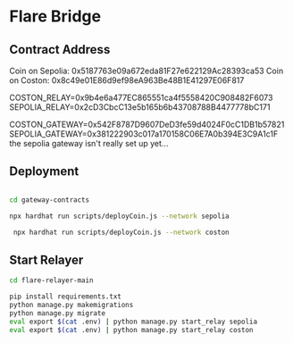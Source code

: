 # Flare Bridge

## Contract Address

Coin on Sepolia: 0x5187763e09a672eda81F27e622129Ac28393ca53
Coin on Coston: 0x8c49e01E86d9ef98eA963Be48B1E41297E06F817

COSTON_RELAY=0x9b4e6a477EC865551ca4f5558420C908482F6073
SEPOLIA_RELAY=0x2cD3CbcC13e5b165b6b43708788B4477778bC171

COSTON_GATEWAY=0x542F8787D9607DeD3fe59d4024F0cC1DB1b57821
SEPOLIA_GATEWAY=0x381222903c017a170158C06E7A0b394E3C9A1c1F
the sepolia gateway isn't really set up yet...

## Deployment

```bash

cd gateway-contracts

npx hardhat run scripts/deployCoin.js --network sepolia

 npx hardhat run scripts/deployCoin.js --network coston
```

## Start Relayer

```bash
cd flare-relayer-main

pip install requirements.txt
python manage.py makemigrations
python manage.py migrate
eval export $(cat .env) | python manage.py start_relay sepolia
eval export $(cat .env) | python manage.py start_relay coston

```

